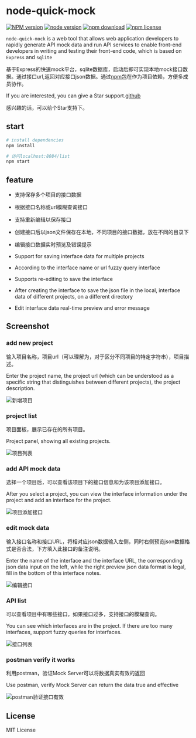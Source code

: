 # node-quick-mock
[![NPM version][npm-image]][npm-url]
[![node version][node-image]][node-url]
[![npm download][download-image]][download-url]
[![npm license][license-image]][download-url]

[npm-image]: https://img.shields.io/npm/v/node-quick-mock.svg?style=flat-square
[npm-url]: https://npmjs.org/package/node-quick-mock
[node-image]: https://img.shields.io/badge/node.js-%3E=_8.7.0-green.svg?style=flat-square
[node-url]: http://nodejs.org/download/
[download-image]: https://img.shields.io/npm/dm/node-quick-mock.svg?style=flat-square
[download-url]: https://npmjs.org/package/node-quick-mock
[license-image]: https://img.shields.io/npm/l/node-quick-mock.svg
`node-quick-mock` is a web tool that allows web application developers to rapidly generate API mock data and run API services to enable front-end developers in writing and testing their front-end code, which is based on `Express` and `sqlite`

基于Express的快速mock平台，sqlite数据库，启动后即可实现本地mock接口数据。通过接口url,返回对应接口json数据。通过[npm包](https://www.npmjs.com/package/node-quick-mock)在作为项目依赖，方便多成员协作。


If you are interested, you can give a Star support.[github](https://github.com/zouyifeng/node-quick-mock)

感兴趣的话，可以给个Star支持下。

## start

``` bash
# install dependencies
npm install

# 访问localhost:8084/list
npm start
```

## feature
* 支持保存多个项目的接口数据
* 根据接口名称或url模糊查询接口
* 支持重新编辑以保存接口
* 创建接口后以json文件保存在本地，不同项目的接口数据，放在不同的目录下
* 编辑接口数据实时预览及错误提示


* Support for saving interface data for multiple projects
* According to the interface name or url fuzzy query interface
* Supports re-editing to save the interface
* After creating the interface to save the json file in the local, interface data of different projects, on a different directory
* Edit interface data real-time preview and error message

## Screenshot

### add new project
输入项目名称，项目url（可以理解为，对于区分不同项目的特定字符串），项目描述。

Enter the project name, the project url (which can be understood as a specific string that distinguishes between different projects), the project description.


![新增项目](http://img.zouyifeng.cn/qm2.png)


### project list
项目面板，展示已存在的所有项目。

Project panel, showing all existing projects.


![项目列表](http://img.zouyifeng.cn/qm1.png)


### add API mock data
选择一个项目后，可以查看该项目下的接口信息和为该项目添加接口。

After you select a project, you can view the interface information under the project and add an interface for the project.


![项目添加接口](http://img.zouyifeng.cn/qm3.png)


### edit mock data
输入接口名称和接口URL，将相对应json数据输入左侧，同时右侧预览json数据格式是否合法，下方填入此接口的备注说明。

Enter the name of the interface and the interface URL, the corresponding json data input on the left, while the right preview json data format is legal, fill in the bottom of this interface notes.

![编辑接口](http://img.zouyifeng.cn/qm4.png)


### API list
可以查看项目中有哪些接口，如果接口过多，支持接口的模糊查询。

You can see which interfaces are in the project. If there are too many interfaces, support fuzzy queries for interfaces.


![接口列表](http://img.zouyifeng.cn/qm3.png)


### postman verify it works
利用postman，验证Mock Server可以将数据真实有效的返回

Use postman, verify Mock Server can return the data true and effective

![postman验证接口有效](http://img.zouyifeng.cn/qm5.png)

## License
MIT License


